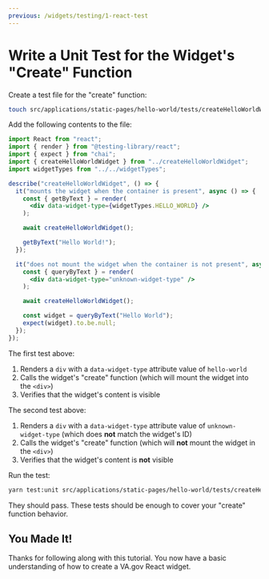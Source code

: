 ```yaml
---
previous: /widgets/testing/1-react-test
---
```


# Write a Unit Test for the Widget's "Create" Function

Create a test file for the "create" function:

```sh
touch src/applications/static-pages/hello-world/tests/createHelloWorldWidget.unit.spec.js
```

Add the following contents to the file:

```jsx
import React from "react";
import { render } from "@testing-library/react";
import { expect } from "chai";
import { createHelloWorldWidget } from "../createHelloWorldWidget";
import widgetTypes from "../../widgetTypes";

describe("createHelloWorldWidget", () => {
  it("mounts the widget when the container is present", async () => {
    const { getByText } = render(
      <div data-widget-type={widgetTypes.HELLO_WORLD} />
    );

    await createHelloWorldWidget();

    getByText("Hello World!");
  });

  it("does not mount the widget when the container is not present", async () => {
    const { queryByText } = render(
      <div data-widget-type="unknown-widget-type" />
    );

    await createHelloWorldWidget();

    const widget = queryByText("Hello World");
    expect(widget).to.be.null;
  });
});
```

The first test above:

1. Renders a `div` with a `data-widget-type` attribute value of `hello-world`
1. Calls the widget's "create" function (which will mount the widget into the `<div>`)
1. Verifies that the widget's content is visible

The second test above:

1. Renders a `div` with a `data-widget-type` attribute value of `unknown-widget-type` (which does **not** match the widget's ID)
1. Calls the widget's "create" function (which will **not** mount the widget in the `<div>`)
1. Verifies that the widget's content is **not** visible

Run the test:

```sh
yarn test:unit src/applications/static-pages/hello-world/tests/createHelloWorldWidget.unit.spec.js
```

They should pass. These tests should be enough to cover your "create" function behavior.

## You Made It!

Thanks for following along with this tutorial. You now have a basic understanding of how to create a VA.gov React widget.
